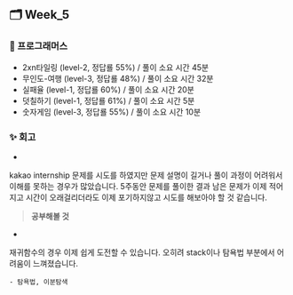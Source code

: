 ## 🗂️ Week_5

### 👾 프로그래머스

- 2xn타일링 (level-2, 정답룔 55%) / 풀이 소요 시간 45분
- 무인도-여행 (level-3, 정답룔 48%) / 풀이 소요 시간 32분
- 실패율 (level-1, 정답룔 60%) / 풀이 소요 시간 20분
- 덧칠하기 (level-1, 정답룔 61%) / 풀이 소요 시간 5분
- 숫자게임 (level-3, 정답룔 55%) / 풀이 소요 시간 10분

### ✨ 회고

- 
kakao internship 문제를 시도를 하였지만 문제 설명이 길거나 풀이 과정이 어려워서 이해를 못하는 경우가 많았습니다. 5주동안 문제를 풀이한 결과 남은 문제가 이제 적어지고 시간이 오래걸리더라도 이제 포기하지않고 시도를 해보아야 할 것 같습니다.

> **공부해볼 것**

-
재귀함수의 경우 이제 쉽게 도전할 수 있습니다. 오히려 stack이나 탐욕법 부분에서 어려움이 느껴졌습니다.

```
- 탐욕법, 이분탐색
```
